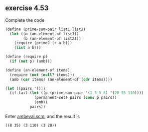 ## exercise 4.53

Complete the code

``` Scheme
(define (prime-sum-pair list1 list2)
  (let ((a (an-element-of list1))
        (b (an-element-of list2)))
    (require (prime? (+ a b)))
    (list a b)))

(define (require p)
  (if (not p) (amb)))

(define (an-element-of items)
  (require (not (null? items)))
  (amb (car items) (an-element-of (cdr items))))

(let ((pairs '()))
  (if-fail (let ((p (prime-sum-pair '(1 3 5 8) '(20 35 110))))
             (permanent-set! pairs (cons p pairs))
             (amb))
           pairs))
```

Enter [ambeval.scm](./ambeval.scm), and the result is

```
((8 35) (3 110) (3 20))
```
